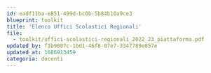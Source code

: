 ```yaml
---
id: eadf11ba-e851-499d-bc0b-5b84b10a9ce3
blueprint: toolkit
title: 'Elenco Uffici Scolastici Regionali'
file:
  - toolkit/uffici-scolastici-regionali_2022_23_piattaforma.pdf
updated_by: f1b9007c-1bd1-46f8-87e7-3347789e057e
updated_at: 1686913459
categoria: docenti
---
```

